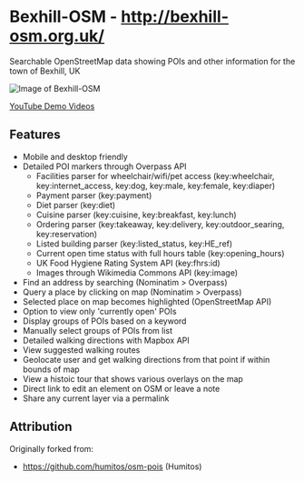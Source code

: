 # Bexhill-OSM - http://bexhill-osm.org.uk/

Searchable OpenStreetMap data showing POIs and other information for the town of Bexhill, UK

![Image of Bexhill-OSM](http://bexhill-osm.org.uk/assets/img/preview.jpg)

[YouTube Demo Videos](https://www.youtube.com/watch?v=w52FRp3j7i8&list=PLCDNbh8-AKI2u5jKcvbx1Q037UilYN5us)

## Features
 - Mobile and desktop friendly
 - Detailed POI markers through Overpass API
   - Facilities parser for wheelchair/wifi/pet access (key:wheelchair, key:internet_access, key:dog, key:male, key:female, key:diaper)
   - Payment parser (key:payment)
   - Diet parser (key:diet)
   - Cuisine parser (key:cuisine, key:breakfast, key:lunch)
   - Ordering parser (key:takeaway, key:delivery, key:outdoor_searing, key:reservation)
   - Listed building parser (key:listed_status, key:HE_ref)
   - Current open time status with full hours table (key:opening_hours)
   - UK Food Hygiene Rating System API (key:fhrs:id)
   - Images through Wikimedia Commons API (key:image)
 - Find an address by searching (Nominatim > Overpass)
 - Query a place by clicking on map (Nominatim > Overpass)
 - Selected place on map becomes highlighted (OpenStreetMap API)
 - Option to view only 'currently open' POIs
 - Display groups of POIs based on a keyword
 - Manually select groups of POIs from list
 - Detailed walking directions with Mapbox API
 - View suggested walking routes
 - Geolocate user and get walking directions from that point if within bounds of map
 - View a histoic tour that shows various overlays on the map
 - Direct link to edit an element on OSM or leave a note
 - Share any current layer via a permalink

## Attribution

Originally forked from:
 - https://github.com/humitos/osm-pois (Humitos)
